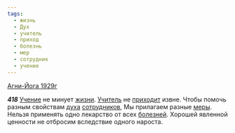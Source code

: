 ```yaml
---
tags:
  - жизнь
  - Дух
  - учитель
  - приход
  - болезнь
  - мер
  - сотрудник
  - учение
---
```


[Агни-Йога 1929г](https://127.0.0.1:4002/agni/1929)

___418___
[Учение](../../../tags/#учение) не минует [жизни](../../../tags/#жизнь). [Учитель](../../../tags/#учитель) не [приходит](../../../tags/#приход) извне. Чтобы помочь разным свойствам [духа](../../../tags/#Дух) [сотрудников](../../../tags/#сотрудник), Мы прилагаем разные [меры](../../../tags/#мер). Нельзя применять одно лекарство от всех [болезней](../../../tags/#болезнь). Хорошей явленной ценности не отбросим вследствие одного нароста.